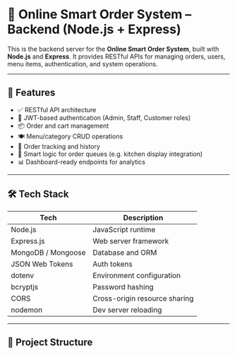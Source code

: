 # 🧠 Online Smart Order System – Backend (Node.js + Express)

This is the backend server for the **Online Smart Order System**, built with **Node.js** and **Express**. It provides RESTful APIs for managing orders, users, menu items, authentication, and system operations.

---

## 🚀 Features

- ✅ RESTful API architecture
- 🔐 JWT-based authentication (Admin, Staff, Customer roles)
- 📦 Order and cart management
- 🍽️ Menu/category CRUD operations
- 🧾 Order tracking and history
- 🧠 Smart logic for order queues (e.g. kitchen display integration)
- 📊 Dashboard-ready endpoints for analytics

---

## 🛠️ Tech Stack

| Tech           | Description                              |
|----------------|------------------------------------------|
| Node.js        | JavaScript runtime                       |
| Express.js     | Web server framework                     |
| MongoDB / Mongoose | Database and ORM                     |
| JSON Web Tokens| Auth tokens                              |
| dotenv         | Environment configuration                |
| bcryptjs       | Password hashing                         |
| CORS           | Cross-origin resource sharing            |
| nodemon        | Dev server reloading                     |

---

## 📂 Project Structure

